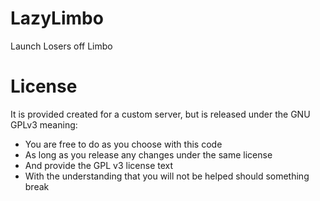 # LazyLimbo
Launch Losers off Limbo

# License
It is provided created for a custom server, but is released under the GNU GPLv3 meaning:
* You are free to do as you choose with this code
* As long as you release any changes under the same license
* And provide the GPL v3 license text
* With the understanding that you will not be helped should something break

